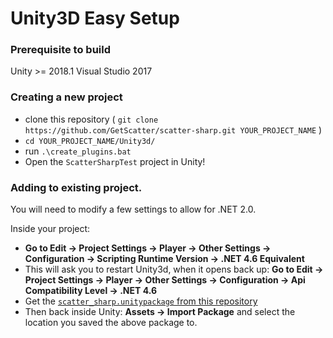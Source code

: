# Unity3D Easy Setup

### Prerequisite to build

Unity >= 2018.1
Visual Studio 2017



### Creating a new project

- clone this repository ( `git clone https://github.com/GetScatter/scatter-sharp.git YOUR_PROJECT_NAME` )
- `cd YOUR_PROJECT_NAME/Unity3d/`
- run `.\create_plugins.bat`
- Open the `ScatterSharpTest` project in Unity!


### Adding to existing project.

You will need to modify a few settings to allow for .NET 2.0.

Inside your project:
- **Go to Edit -> Project Settings -> Player -> Other Settings -> Configuration -> Scripting Runtime Version -> .NET 4.6 Equivalent**
- This will ask you to restart Unity3d, when it opens back up:
  **Go to Edit -> Project Settings -> Player -> Other Settings -> Configuration -> Api Compatibility Level -> .NET 4.6**
- Get the [`scatter_sharp.unitypackage` from this repository](https://raw.githubusercontent.com/GetScatter/scatter-sharp/master/Unity3D/scatter_sharp.unitypackage)
- Then back inside Unity:
  **Assets -> Import Package** and select the location you saved the above package to.
